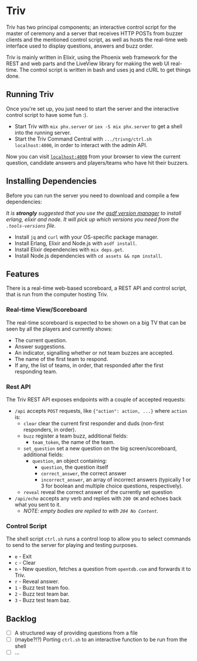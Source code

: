 # Triv

Triv has two principal components; an interactive control script for the master of ceremony and a server that receives HTTP POSTs from buzzer clients and the mentioned control script, as well as hosts the real-time web interface used to display questions, answers and buzz order.

Triv is mainly written in Elixir, using the Phoenix web framework for the REST and web parts and the LiveView library for making the web UI real-time. The control script is written in bash and uses jq and cURL to get things done.

## Running Triv

Once you're set up, you just need to start the server and the interactive control script to have some fun :).

* Start Triv with `mix phx.server` or `iex -S mix phx.server` to get a shell into the running server.
* Start the Triv Command Central with `.../trivng/ctrl.sh localhost:4000`, in order to interact with the admin API.

Now you can visit [`localhost:4000`](http://localhost:4000) from your browser to view the current question, candidate answers and players/teams who have hit their buzzers.

## Installing Dependencies

Before you can run the server you need to download and compile a few dependencies:

_It is **strongly** suggested that you use the [asdf version manager](https://asdf-vm.com/) to install erlang, elixir and node. It will pick up which versions you need from the `.tools-versions` file._

* Install `jq` and `curl` with your OS-specific package manager.
* Install Erlang, Elixir and Node.js with `asdf install`.
* Install Elixir dependencies with `mix deps.get`.
* Install Node.js dependencies with `cd assets && npm install`.

## Features

There is a real-time web-based scoreboard, a REST API and control script, that is run from the computer hosting Triv.

### Real-time View/Scoreboard

The real-time scoreboard is expected to be shown on a big TV that can be seen by all the players and currently shows:

* The current question.
* Answer suggestions.
* An indicator, signalling whether or not team buzzes are accepted.
* The name of the first team to respond.
* If any, the list of teams, in order, that responded after the first responding team.

### Rest API

The Triv REST API exposes endpoints with a couple of accepted requests:

* `/api` accepts `POST` requests, like `{"action": action, ...}` where `action` is:
  * `clear` clear the current first responder and duds (non-first responders, in order).
  * `buzz` register a team buzz, additional fields:
    * `team_token`, the name of the team.
  * `set_question` set a new question on the big screen/scoreboard, additional fields:
    * `question`, an object containing:
      * `question`, the question itself
      * `correct_answer`, the correct answer
      * `incorrect_answer`, an array of incorrect answers (typically 1 or 3 for boolean and multiple choice questions, respectively).
  * `reveal` reveal the correct answer of the currently set question
* `/api/echo` accepts any verb and replies with `200 OK` and echoes back what you sent to it.
  * _NOTE: empty bodies are replied to with `204 No Content`._

### Control Script

The shell script `ctrl.sh` runs a control loop to allow you to select commands to send to the server for playing and testing purposes.

* `e` - Exit
* `c` - Clear
* `n` - New question, fetches a question from `opentdb.com` and forwards it to Triv.
* `r` - Reveal answer.
* `1` - Buzz test team foo.
* `2` - Buzz test team bar.
* `3` - Buzz test team baz.

## Backlog

* [ ] A structured way of providing questions from a file
* [ ] (maybe?!?) Porting `ctrl.sh` to an interactive function to be run from the shell
* [ ] ...
